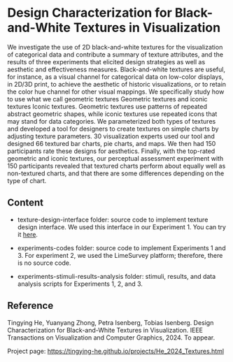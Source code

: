 # Design Characterization for Black-and-White Textures in Visualization

We investigate the use of 2D black-and-white textures for the visualization of categorical data and contribute a summary of texture attributes, and the results of three experiments that elicited design strategies as well as aesthetic and effectiveness measures. Black-and-white textures are useful, for instance, as a visual channel for categorical data on low-color displays, in 2D/3D print, to achieve the aesthetic of historic visualizations, or to retain the color hue channel for other visual mappings. We specifically study how to use what we call geometric textures Geometric textures and iconic textures Iconic textures. Geometric textures use patterns of repeated abstract geometric shapes, while iconic textures use repeated icons that may stand for data categories. We parameterized both types of textures and developed a tool for designers to create textures on simple charts by adjusting texture parameters. 30 visualization experts used our tool and designed 66 textured bar charts, pie charts, and maps. We then had 150 participants rate these designs for aesthetics. Finally, with the top-rated geometric and iconic textures, our perceptual assessment experiment with 150 participants revealed that textured charts perform about equally well as non-textured charts, and that there are some differences depending on the type of chart.

## Content
- texture-design-interface folder: source code to implement texture design interface. We used this interface in our Experiment 1. You can try it [here](https://textures.isenberg.cc/texture-design-interface/map_geo.html).

- experiments-codes folder: source code to implement Experiments 1 and 3. For experiment 2, we used the LimeSurvey platform; therefore, there is no source code.

- experiments-stimuli-results-analysis folder: stimuli, results, and data analysis scripts for Experiments 1, 2, and 3.

## Reference
Tingying He, Yuanyang Zhong, Petra Isenberg, Tobias Isenberg. Design Characterization for Black-and-White Textures in Visualization. IEEE Transactions on Visualization and Computer Graphics, 2024. To appear.

Project page: https://tingying-he.github.io/projects/He_2024_Textures.html

